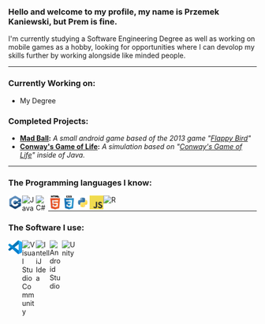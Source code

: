 ### Hello and welcome to my profile, my name is Przemek Kaniewski, but Prem is fine.
I'm currently studying a Software Engineering Degree as well as working on mobile games as a hobby, looking for opportunities where I can devolop my skills further by working alongside like minded people.
___
### Currently Working on:
- My Degree

### Completed Projects:
- **[Mad Ball](https://play.google.com/store/apps/details?id=com.JustPremGames.madball):** *A small android game based of the 2013 game "[Flappy Bird](https://en.wikipedia.org/wiki/Flappy_Bird)"*
- **[Conway's Game of Life](https://github.com/JustPrem/ConwaysGameOfLife):** *A simulation based on "[Conway's Game of Life](https://en.wikipedia.org/wiki/Conway%27s_Game_of_Life)" inside of Java.*

___
### The Programming languages I know:
<img align="left" alt="C++" width="28px" src="https://raw.githubusercontent.com/github/explore/80688e429a7d4ef2fca1e82350fe8e3517d3494d/topics/cpp/cpp.png" />
<img align="left" alt="Java" width="28px" src="https://cdn-icons-png.flaticon.com/512/226/226777.png" />
<img align="left" alt="C#" width="25 px" src="https://cdn.worldvectorlogo.com/logos/c--4.svg" />
<img align="left" alt="HTML5" width="28px" src="https://raw.githubusercontent.com/github/explore/80688e429a7d4ef2fca1e82350fe8e3517d3494d/topics/html/html.png" />
<img align="left" alt="CSS3" width="28px" src="https://raw.githubusercontent.com/github/explore/80688e429a7d4ef2fca1e82350fe8e3517d3494d/topics/css/css.png" />
<img align="left" alt="Python" width="28px" src="https://raw.githubusercontent.com/github/explore/80688e429a7d4ef2fca1e82350fe8e3517d3494d/topics/python/python.png" />
<img align="left" alt="Javascript" width="28px" src="https://raw.githubusercontent.com/github/explore/80688e429a7d4ef2fca1e82350fe8e3517d3494d/topics/javascript/javascript.png" />
<img align="left" alt="R" width="28px" src="https://upload.wikimedia.org/wikipedia/commons/thumb/1/1b/R_logo.svg/1280px-R_logo.svg.png" />
<br>

___
### The Software I use:
[<img align="left" alt="Visual Studio Code" width="28px" src="https://raw.githubusercontent.com/github/explore/80688e429a7d4ef2fca1e82350fe8e3517d3494d/topics/visual-studio-code/visual-studio-code.png" />][VS]
[<img align="left" alt="Visual Studio Community" width="28px" src="https://visualstudio.microsoft.com/wp-content/uploads/2021/10/Product-Icon.svg" />][VS]
[<img align="left" alt="IntelliJ Idea" width="28px" src="https://upload.wikimedia.org/wikipedia/commons/9/9c/IntelliJ_IDEA_Icon.svg" />][VS]
[<img align="left" alt="Android Studio" width="25px" src="https://upload.wikimedia.org/wikipedia/commons/e/e3/Android_Studio_Icon_%282014-2019%29.svg" />][AndroidStudio]
[<img align="left" alt="Unity" width="28px" src="https://cdn.freebiesupply.com/logos/large/2x/unity-69-logo-png-transparent.png" />][Unity]

[VS]: https://visualstudio.microsoft.com/vs/pricing/
[IntelliJ]: https://www.jetbrains.com/idea/
[AndroidStudio]: https://developer.android.com/studio?gclid=Cj0KCQjwuMuRBhCJARIsAHXdnqNeQ5mGIBvgrrZvQZs8VAxau96ofikuRI__7Y3fNTJLW1CFLHMwy3YaAi6XEALw_wcB&gclsrc=aw.ds
[Unity]: https://unity.com/
